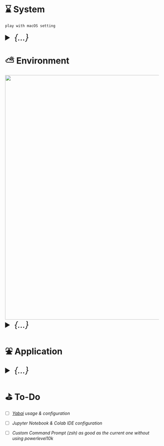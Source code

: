 

# &#x231b; System
```
play with macOS setting
```
<details>
    <summary style="font-size: 2em;"><i>{...}</i></summary>


### &#x2460; Display 
**+ scale**
```
choose sacle -> more space -> night shift 
```
**+ as host machine**
```
-> advanced -> find prevent automatic sleeping on power adapter when the display is off
```
### &#x2461; Enable three finger drag
**+ accessibility:** 
```
1) pointer control -> trackpad options -> enable dragging -> three finger drag
2) display -> reduce motion (enable)
```
### &#x2462; Unnecessary apps
**+ left with:** 
```
1) finder 
    + open finder 
    + go to view -> Show Path bar -> Show Status bar
    + ctrl + click the icon on the path bar for copying the path
2) safari 
3) system preference
```
### &#x2463; Desktop & Dock
**+ hide dock:** 
```
1) set it automatically show -> Dock size & Magnification
2) position it on anywhere other than bottom
3) go to the bottom for hot corner, setup screen saver
4) mission control (bottom) 
    + displays have separate spaces --> enable (for monitor to act like individual display)
    + automatically rearrange spaces based on most use --> disable (no idea)
```

### &#x2464; Control Center
**+ Accessibility Shortcuts**
```
1) show in Control Center, not in the menu bar
2) play with it 
```
**+ scroll down spotlight**
```
don't show in the Menu Bar
```
### &#x2465; Mouse
**+ replaced by some mouse app later**
```
Accessibility -> Zoom Option -> Hover text

hover
1) Text 32pt 
2) Text font 
3) Activation modifier Option/Alt 
4) Play with color
```
### &#x2466; Arrange Launchpad
**{move unused app into one folder}**

### &#x2467; Appearance
**+ highlight color**
```
1) set favorite highlight color and accent color (usually purple)
2) set appearance to auto
```

### &#x2468; Keyboard
**+ input source**
```
1) add pinyin 

2) do not check "Use the CAPSLOCK key to switch to and from U.S."

4) fn (do nothing)
```

**+ Keyboard**
```
*1) cursor smoothness (make hjkl moving smooth inside nvim)
    + increase key repeat rate to the fastest 
    + drag Delay until repeat to the shortest

2) add Unicode Hex Input (optional)
    - ∀: option + 2200
    - ∃: option + 2203
    - ¬: option + 00ac 
    - ∧: option + 2227 

```

### &#x2469; Keyboard Shortcuts

**+ General Shortcuts**
```
• Increase Indent (IDE): cmd + ] 
• Decrease Indent (IDE): cmd + [
• Move the cursor one word forward: Option + Right Arrow
• Move the cursor one word backwad: Option + Left Arrow

• Find Path: open finder => cmd + shift + g
```


**+ Mission Control (for no touchpad situation)**
```
• mission Control                       --> ctrl + up
• show notification center              --> ctrl + left
• application windows                   --> cmd + down
• show desktop                          --> ctrl + right
• move left a space                     --> cmd + left
• move right a space                    --> cmd + right
```
**+ Launchpad**
```
• turn Dock Hiding on/off               --> option + cmd + D
• show Launchpad                        --> ctrl + down
```
**+ Spotlight**
```
• uncheck both
```
**+ App Shortcut**
```
click "+"
Add shortcuts for the following apps (setup alacritty later)

-------------
| Alacritty |
-------------
    • Hide alacritty                    --> shift + cmd + alt + h

----------
| Safari |
----------
    • Show Favorites Bar                --> ctrl + f
    • Hide Favorites Bar                --> ctrl + f

----------
| Chrome |
----------
    • Always Show Bookmarks Bar         --> ctrl + f
    • Reopen Closed Tab                 --> cmd + ctrl + z

----------
| global |
----------
    • Open Location...                  --> ctrl + l
    • New Window                        --> cmd + shift + n
    • Tile Window to Left of Screen     --> ctrl + `
    • Print...                          --> ctrl + cmd + p
    • Open File...                      --> shfit + cmd + o
    • Minimize                          --> ctrl + cmd + option + M

-----------------
| shortcut tips |
-----------------
    • command + shift leftArrow
    • 

[how to restore minimized one ? don't ask me]
```
### &#x246a; Safari
**+ Preference:**
```
1) Privacy -> uncheck website tracking for enabling cookie
2) Tabs -> Compact
3) Extension -> download PocketTube: YouTube Subscription Manager (App Store)
```
### &#x246b; Notes App 
```
make use of this app 
1) Note -> Setting -> Adjust Font size 
2) ...
```
### &#x246c; Reminder App 
```
make use of this app as well
```
### &#x246d; Modified notification window
```
1) Weather: remember to set temperature to Celsius (multiple regions added)
```

### &#x246e; Install [Alfred](https://www.alfredapp.com)
**{...}**

</details>




# &#x26c5; Environment

<img src="./nvim/dashboard.png" width=800>

<details>
    <summary style="font-size: 2em;"><i>{...}</i></summary>

### &#x25cd; Zen Tree 
```
$ cd ~
$ git clone "https://github.com/"your_username"/env.git"
$ mv env .config                                    # rename to .config directory 
$ mkdir "xxx"                                       # main directory 
$ cd "xxx"
$ mkdir blackhole society toKnow 
$ cd "yyy" 
$ mkdir Cok Projects zzz
                                                    Users
                                                      |
                                                      |
                                   ----------------------------------------
                                   |                                      |
                                   |                                      |
                                 "xxx"                                 .config
                                   |                                      |
                                   |                                      |  
                    -------------------------------       ---------------------------------
                    |              |              |       |               |               |
                    |              |              |       |               |               |
                  "yyy"        blackhole       society   nvim           tmux             etc
                    |                                     |               |               |
                    |                                     ----------------------------------
    ----------------------------------                    ----------------------------------
    |               |                |                                | | ... |  
    |               |                |
   Cok           Projects           ...
```

### ➊  Install Xcode tool
```shell
xcode-select --install
```

### ➋  Install Homebrew 
&#x23f5; *homebrew from [source](https://brew.sh)*
```shell
(+) $HOME=/Users/your_username

echo '# homebrew' >> $HOME/.zprofile 
echo 'eval "$(/opt/homebrew/bin/brew shellenv)"' >> $HOME/.zprofile
eval "$(/opt/homebrew/bin/brew shellenv)"
```


&#x23f5; *basic commands with brew*
```shell
brew install xxx
brew uninstall/remove xxx
```

<details>
  <summary><i>Install Homebrew Using Mirror (collapsed)</i></summary>

*1) for users having trouble accessing brew.sh, e.g. users in China* <br>
```shell
>> cd /opt 
>> sudo mkdir homebrew 
>> sudo chown -R $(whoami):admin /opt/homebrew 
>> git clone https://mirrors.tuna.tsinghua.edu.cn/git/homebrew/brew.git /opt/homebrew
>> echo 'eval "$(/opt/homebrew/bin/brew shellenv)"' >> ~/.zprofile
(this lines is to surpress default apple git)>> echo "export PATH=/opt/homebrew/bin:$PATH" ~/.zprofile
```
</details>

### ➌  Terminal Emulator
&#x23f5; *[alacritty.toml](./alacritty/alacritty.toml)*
```shell
brew install --cask alacritty
```

&#x23f5; *modify shortcut really quick*
```
1) open / 
2) drag disk and user to the side bar of finder
3) replace hide alacritty command "cmd+h" in shortcut
```

### ➍  Karabiner (virtual keyboard)
&#x23f5; *install karabiner*
```shell
brew install karabiner-elements --cask
```

&#x23f5; *Use Karabiner-Elements for key-mapping*
```
1) Click and open TWO KARABINERs for accessbility in input source inside privacy
    • allow app 
    • target decide: usually I choose for all device 
    • choose whatever you want 
    • for all devices: add item 
    • map "caps_lock" to "left_control"

2) Mapping website: https://ke-complex-modifications.pqrs.org/
    • Vi style arrow
    • click import 
    • import 
    • ok 
    • enable (only enable command + hjkl)
    • is command not control anymore

3) Search for any other combination you want
   {...}

4) Custom Rule 
    • open finder => cmd + shift + g: ~/.config/karabiner/assets/complex_modifications
```
  
### ➎  Nerd Font
&#x23f5; *go to [nerdfont](https://github.com/ryanoasis/nerd-fonts)*
```
1) patched-fonts folder
2) each font folder will have their font appearance inside, probably
3) fonts I like:
	- Monofur Nerd Font
	- Ubuntu (but its NerdFont version doesn't seem to compatible with macOS)

ex).
• Chosen_Font_Name => Light => complete
• Code New Roman Nerd Font Complete.otf 
• Download
• open the .otf file
• click install
• next go to font book looking for it
• do the italic one as well

• few selections: Monofur Nerd Font, CodeNewRoman(light is better), SourceCodePro, etc
```

&#x23f5; *patch your own font with nerdfont [patcher](https://github.com/ryanoasis/nerd-fonts/blob/master/font-patcher)*
```
1) go to nerdfont github, see option 9: Patch Your Own Font 
2) install dependencies: 
>> brew install fontforge

3) download archive scripts provided 
4) go into the nerdfont patcher diretory and execute the font-patcher script
>> fontforge -script font-patcher "/path/to/a-single-.ttf-or.otf"
```

&#x23f5; *[font-collections](./fonts/)*
```
still missing some icon even after patched, look into it later
```


### ➏  Necessity

<details>
    <summary><i>Git (collapsed)</i></summary>

`Personal Access Tokens:` *github --> settings --> developers setting --> token* <br> 
[`.gitignore`](https://www.toptal.com/developers/gitignore): *ignore file generation*

```
1) Intialize/Create Local Repo
------------------------------------------------------------------------------------
>> cd "any_directory"
>> git init                                                     // create .git 
>> git status                                                   // check branch



2) Connect Local Repo with Remote (github)
------------------------------------------------------------------------------------------------
>> git config --global user.name "github_account_name"                      // setup username
>> git config --global user.email "email_asscoiated_with_github@xxx.com"    // setup user.email
>> git config -l                                                            // check both
>> cd "xxx"
>> git branch -M main                                                       // name branch "main"
>> git remote add origin https://github.com/user_name/repo_name.git         // add remote repo
>> git remote -v                                                            // list remote repo
>> git remote set-url origin https://github.com/user_name/repo_name.git     // change remote repo
>> git config --global credential.helper store                              // if no token pop up




3) Add, Commit, Check, Pull/Push 
------------------------------------------------------------------------------------
(add)
>> git add filename.xxx                               // add single changed file
>> git add .                                          // add all changed files

(commit)
>> git commit -m "commit message"                     // describe what you changed 
>> git status                                         // check current status
>> git reset                                          // undo last commit 
>> git reset --soft HEAD~                             // undo all commit 

(check)
>> git log                                            // check passed commit 
>> git log -p                                         // check detailed commit
>> git show 5eba8ab3b718a6ab6610186be934ba214e228a58  // check commit with hash
>> git diff                                           // show all modified

(pull/push)
>> git pull origin main                               // pull from remote main branch
>> git push -u origin main                            // -u: for "--set-upstream"
                                                      // main is the <branch_name>
>> git push <remote-name> <branch-name>               // other branch aside from main
>> git push origin other_branch                       // example
>> git push                                           // only have one main branch
>> git push --set-upstream origin main                // if not branch to track




4) large file
------------------------------------------------------------------------------------
>> brew install git-lfs                               // install LFS 
>> git lfs install                                    // enable through git 
>> git lfs track "video/interstallar.mp4"             // track the large file 
>> git add .gitattributes                             // only add once, lfs track will update it 
>> git add . & git commit -m "xx" 
>> git push

>> git lfs uninstall                                  // for large file only 
>> git rm --cached video/interstallar.mp4             
>> git filter-branch --force \                        // clear history
        --index-filter "git rm \ 
        --cached \ 
        --ignore-unmatch video/interstallar.mp4" \
        --prune-empty --tag-name-filter cat -- --all
>> git push origin --force --all                      // force update




5) Leave, Merge, Delete, Diverge/Converge, Rename Branch 
------------------------------------------------------------------------------------
(leave)
>> git checkout -b new_branch                         // -b: create new branchs 
>> git checkout                                       // leave current branch
>> git checkout main                                  // leave, and go to main
>> checkout branch_name                               // switch branch
>> git branch --list                                  // list all existing branches
>> git branch -a                                      // list all branch(local&remote) 
>> git branch -r                                      // list remote 
>> git push -u origin <new_branch>                    // push new branch to remote

(merge)
>> git checkout main                                  // leave the branch about to merge to main
>> git branch                                         // try, won't kill you
>> git merge gh-pages                                 // merge branch "gh-pages" to main
>> git push origin main                               // push all the new changes merged to main

(delete) 
>> git branch -d branch_name                          // first delete local branch
>> git push origin --delete branch_name               // delete remote branch as well

(diverge/converge)
'''
if you make changes directly through github(remote)
and make different changes in local repo at the same time 
will cause version conflict 
'''
>> git pull origin main                               // pull from remote branch main
>> git status 
>> git merge origin/branch_name                       // here branch_name = main

(rename)
>> git branch -m older_name new_name                  // rename local repo
>> git fetch origin 
>> git branch -u origin/new_name new_name 
>> git remote set-head origin -a
# change remote
>> repo -> settings -> under Code and automation -> click Branches -> rename
```
</details>


```shell
# install through homebrew
>> brew install git
>> git --version

# apple's git default, download env, so you have zsh/ 
# then export git path for replacing apple default git
>> echo 'export PATH="/opt/homebrew/bin:${PATH}"' >> $HOME/.config/zsh/zsh-exports
```

&#x23f5; *C++ compiler*
```shell
# many things depends on this gcc
>> brew install gcc
```

&#x23f5; *[mongoDB Server](https://www.mongodb.com/docs/manual/tutorial/install-mongodb-on-os-x/) | [compass](https://www.mongodb.com/try/download/atlascli) (ARM64 Platform)*
```shell
# install mongoDB server
>> brew tap mongodb/brew

# install community edition (refer to the official doc for versions)
>> brew install mongodb-community

# start for use
>> brew services start mongodb-community@7.0
>> brew services stop mongodb-community@7.0
>> mongosh  # for checking
```

&#x23f5; *Node.js: [macOS installer LTS version](https://bit.ly/nodenpm)*
```shell
# better to download prebuild version through website
>> node --version
>> npm --version
```


&#x23f5; *additional*
```shell
# for what?
brew install ripgrep

# print out structure of directory in terminal 
brew install tree
```


&#x23f5; *YouTube Video [`Download`](https://github.com/yt-dlp/yt-dlp)*
```shell 
>> brew install yt-dlp
>> ffmpeg

# basic download
>> yt-dlp "https://www.youtube.com/watch?v=8PsG3ycLx3o"

# setting up the resolution for downloading (less or equal than 4k if videos are available)
>> yt-dlp -f "bestvideo[height<=2160][ext=webm]+bestaudio[ext=m4a]/best[height<=2160]" --merge-output-format mp4 "<youtube url>"

# convert video to MPEG-4
>> ffmpeg -i <video1.mp4> -vcodec libx264 -acodec aac <video2.mp4>

# for some videos, if store differently on youtube, will download separate files (.m4a & webm), mannully convert 
>> ffmpeg -i "video_name.webm" -i "video_name.m4a" -c:v copy -c:a copy "video_name.mp4"

# convert video to audio file (e.g. mp4/mkv to mp3)
>> ffmpeg -i input.mkv -b:a 192K -vn output.mp3
```



&#x23f5; *Sound Player*
```shell
# play .wav file 
>> brew install sox 
>> sox /path/to/wav_file -d
```



&#x23f5; *Find IP Address*
```shell
# on linux/unix 
# find the inet value under 'wlp39s0', usually the last one
>> ifconfig
>> ip addr
```

&#x23f5; *Setup Static IP or DHCP*
```shell

```

&#x23f5; *SSH*

```shell
# check if ip-address exist in remote, if not then used jump host
>> nslookup 

# direct connection
>> ssh -i xxx_xxx.pem username@ip-address

# Need to change permission if using key file(.pem)
>> chmod 600 ~/.ssh/xxx_xxx.pem
>> ssh my-server

# local ssh config, read more: https://linux.die.net/man/5/ssh_config
>> vim ~/.ssh/config
---------------------------------------------------------
| Host lambda-server-1                                  |
|   HostName xxx.x.xxx.xx                               |
|   User ubuntu(or others)                              |
|   IdentityFile ~/.ssh/xxxxxx.pem                      |
|                                                       |
| Host lambda-server-2                                  |
|   HostName yyy.y.yyy.yy                               |
|   User ubuntu                                         |
|   IdentityFile ~/.ssh/yyyyyy.pem                      |
|                                                       |
| Host my-server                                        |
|   HostName zzz.zzz.z.zzz                              |
|   User my_username                                    |
---------------------------------------------------------
```
&#x23f5; *FileZilla Setup ([Jump Host](https://www.unixcloudfusion.in/2016/01/using-filezilla-to-connect-ec2-with.html))*

| Connection Type | Inputs |
| :------ | :-------: |
| normal connection | *Host - Username - Password - Port* |
| connect as jump host | *1) Settings > Generic Proxy > `Sock 5`* <br> *2) Proxy host: `127.0.0.1` - Proxy port: `8001`* |
| with private key(.pem) | *1) File - Site Manager - New Site* <br> *2) Protocol: select the `SFTP` one -> Host: `ip-address`* <br> *3) Logon Type: `Key File` -> User -> Location of key file* |


&#x23f5; *Remote Connection [FileZilla](https://filezilla-project.org)*
```
# SSH setup for remote login with .pem (keyfile)
1) unzip and put it into Application                                  
2) open FileZilla, click File on the top-left, select Site Manager... 
3) New site, name it                                                  
4) Protocol: select SFTP - SSH File Transfer Protocol                 
5) Host: Enter the specific ip address for remote server              
6) Logon Type: select Keyfile                                         
7) User: xxxx [xxxx@xxx.xxx.xxx.xxx]                                  
8) Browse your Keyfile                                                
9) connect                                                            
10) drag and draw                                                     
```


### ➐  Terminal Level
#### &#x260d; tmux
&#x23f5; *[tmux.conf](./tmux/tmux.conf)*
```shell
# configuration explained in .conf
>> brew install tmux

# checking if tmux is missing some color
# path variable needed to be setup first, and you have to be inside tmux session
>> tmux info | grep -e RGB -e Tc

# for tmux package manager to work in the tmux.conf 
# first need to download it 
>> git clone https://github.com/tmux-plugins/tpm ~/.tmux/plugins/tpm
```

#### &#x260d; zsh
```
brew install zsh
```
&#x23f5; *Add the following command to **.zprofile***
```
# XDG
export XDG_CONFIG_HOME=$HOME/.config
export XDG_CACHE_HOME=$HOME/.cache
export XDG_DATA_HOME=$HOME/.local/share

# zsh config dir
export ZDOTDIR=$HOME/.config/zsh

# homebrew
eval "$(/opt/homebrew/bin/brew shellenv)"
```
&#x23f5; *Setup zsh Directory(or just download zsh/)*
```
# you can download all from env
>> cd ~/.config 
>> mkdir zsh 
>> touch .zshrc
```
&#x23f5; *Configure zsh Directory*
```
# powerlevel10k (before you know how to write your own prompt use this)

# path variables all setup within zsh/, just need to check path correstness
>> brew install powerlevel10k
# keep track of the installation path of powerlevel10k
>> echo "source '$(brew --prefix)/share/powerlevel10k/powerlevel10k.zsh-theme'" >> ~/.config/zsh/.zshrc
# "$(brew --prefix)" is basically where your homebrew lies "/opt/homebrew"
>> cd zsh 
>> git clone "...zsh_directory_in_github_repo..."
>> if the syntax highlighting and autocomplete not working, remove and reinstall
```

#### &#x260d; Neovim
[`my config`](./nvim/) | [`kickstart.nvim`](https://github.com/nvim-lua/kickstart.nvim)

```shell
>> brew install neovim
# remove cache, don't know why, I guess this make sure new config doesn't mixed with old ones
>> rm -rf ~/.local/share/nvim/

~/.config/nvim/
├── init.lua
├── lazy-lock.json
├── lua/
│   ├── "your_username"/
│   │   ├── core
│   │   │   ├── init.lua
│   │   │   ├── keymaps.lua
│   │   │   └── options.lua
│   │   └── plugins
│   │       ├── lsp/
│   │       ├── nvim-tree.lua
│   │       ├── ...(list of plugins config)
│   │       └── dashboard.lua
│   └── lazy.lua

# download all nvim/ setting, let Lazy & Mason do their job
# some lsp server require npm to be installed as dependency, so make sure install that first
>> :Lazy 
>> :Mason
```


&#x23f5; *Notes*
| Target  | Action    |
| :------ | :-------: |
| `/` | *match words for searching (n: next, N: previous)* |
| `:Open Buffer` | *- oepn file to buffer: `:e "path/to/file`* <br> *- new empty buffer: `<leader> + b`* |
| `:Lazy`  |  *Lazy Console UI*  |
| `:Lazy reload "some_file.nvim"` | *reload certain .nvim plugins to take effect(no path needed)* |
| `:Lazy sync` | *download all new plugins* |
| `:NvimTree` | *- toggle open/close: `ctrl + n`* <br> *- mark file: `m`* |
| `:Telescope` | *- all file: `<leader> f f`* <br> *- for only opened buffer: `<leader> f b`* |
| `:ColorizerToggle` | *cancel color preview from current buffer* |
| `:TSInstall python` | *- install new highlighters(name): `:TSInstall <name>`* <br> *- check installed syntax: `TSInstallInfo`* |
| `:Mason`  |  *Mason LSP Console UI*  |
| `:MasonUninstallAll`  |  *uninstall all lsp-server through mason*  |
| `:MasonInstall <name>` | *LSP plugin manager, if new plugins not listed, exit and reopen with vim* |
| `:I`  |  *Install the package under the cursor*  |
| `:u`  |  *Update the package under the cursor*  |
| `:U`  |  *Install all package under the cursor*  |
| `:X`  |  *Uninstall the package under the cursor*  |



#### &#x260d; Script
&#x23f5; *automate operation that are repetitive for your convenience, refer to my [`scripts`](./myScript/README.md)*
```
# original git operation
>> git add .
>> git commit -m "message"
>> git push (-u origin main)

# custom script wrapped up all three lines
>> gpush
```


#### &#x260d; Conda
&#x23f5; *miniconda (silicon difference)*
```
# for apple silicon (arm64)

# there seems to have a mamba environment preinstall in latest version
>> brew install miniforge 
>> conda init "$(basename "${SHELL}")"
(this conda init line basically adding the following)
# =========================
# >>> conda initialize >>>
# __conda_setup="$(...)"
# if ...
# ...
# fi ...
# unset __conda_setup
# <<< conda initialize <<<
# =========================
```

&#x23f5; *conda command notes*
```
# create new env 
>> conda create -n myenv python=3.x     # python version 
>> conda create -n myenv scipy          # with sepcific package

# remove conda env 
>> conda remove --name myenv --all

# install packages using .yml in existing conda env 
# --prune: this command remove dependencies that are no longer listed in the .yml file
# --name myenv: sepcify which env to update
>> conda env update --name myenv --file xxx.yml --prune 

# when you update env using .yml file, few things to notice 
# 1) comment the "name:" section in the .yml file, 
#    otherwise it will create another env if name is not the same as the current one
# 2) newer version will be overrided by older version 
#    - in my case, if tensorflow is installed with python=3.10, and pytorch is 3.9 
#    - then tensorflow will be removed after install pytorch using .yml file 
# 3) newer version is compatible with older version (mostly) 
#    - install pytorch with python=3.9, then install tensorflow with python=3.10 if fine
```

&#x23f5; *pytorch*: [*official website*](https://pytorch.org) *or refer to* [*yaml file*](https://github.com/jeffheaton/app_deep_learning/blob/main/install/pytorch-install-aug-2023.ipynb)
```shell
# basic setup for pytorch conda in macOS
>> conda create -n env & conda activate env     # create new env
>> pip3 install torch torchvision torchaudio    # torch website, select stable/nightly version


# use mps 
>> conda env create -f torch-conda.yml 
================= .yml =================
name: [your-env-name]
channels:
  - pytorch
  - conda-forge
dependencies:
    - python=3.11
    - pip>=19.0
    - pytorch 
    - torchvision 
    - torchaudio
    - jupyter
    - scikit-learn
    - scipy
    - pandas
    - pandas-datareader
    - matplotlib
    - pillow
    - tqdm
    - requests
    - h5py
    - pyyaml
    - flask
    - boto3
    - ipykernel
    - pip:
        - bayesian-optimization
        - gym
        - kaggle
================= .yml =================

# connect to jupyter notebook
>> python -m ipykernel install --user --name torch --display-name "Python 3.10 (pytorch)"
>> jupyter notebook                             # test 

# macOS m-chip use MPS (Apple Metal for GPU), target MPS for training.
>> has_mps = getattr(torch, 'has_mps', False)
>> device = "mps" if getattr(torch, 'has_mps', False) \
else "gpu" if torch.cuda.is_available() else "cpu"
```

&#x23f5; *python test* <br>
```python
import torch
import math

# this ensures that the current MacOS version is at least 12.3+
print(torch.backends.mps.is_available())
# this ensures that the current current PyTorch installation was built with MPS activated.
print(torch.backends.mps.is_built())
```

&#x23f5; *how to remove ipykernel name*
```
# check kernel list 
>> jupyter kernelspec list 
>> jupyter kernelspec uninstall kernel_name
```

&#x23f5; *Tensorflow: [here](https://github.com/jeffheaton/t81_558_deep_learning/tree/master/install)*
```
>> cd ~/anywhere-yml-for-installation

# go to base environment 
>> conda install -y jupyter 
>> conda deactivate 
>> conda env create -f tensorflow-apple-metal.yml -n tensorflow
>> conda info -e 
>> conda activate tensorflow
>> python -m ipykernel install --user --name tensorflow --display-name "Python 3.10 (tf)"
>> jupyter notebook

# check 
>> tf.config.list_physical_devices('GPU')
```

#### &#x260d; Yabai
*{...}*

#### &#x260d; C++
&#x23f5; *Compile .cpp file and run*
```
# full command 
>> g++ -Wall -std=c++20 xxx.cpp -o run && ./run

# compiler:                  g++
# warnings:                  -Wall
# C++ version:               std=c++20
# program to compile:        xxx.cpp
# name your compiled file:   -o run
# run compiled file:         ./run
```

&#x23f5; *Check a GLIBCXX*
```
# 1) if you know the file 
>> strings /usr/lib64/libstdc++.so.6 | grep GLIBCXX 

# 2) check globally 
>> strings $(g++ -print-file-name=libstdc++.so) | grep GLIBCXX 

# 3) check the path to the 'libstdc++.so' library that was used to compile 'my_program'
>> ldd my_program | grep libstdc++
```

&#x23f5; *SFML Library*
```
brew install sfml
brew info sfml

# find the where sfml folder has beedn downloaded
# aside from the usual command, two path need to sepcify
# where is SFML package (I)
# where is the necessary libraries (L)
```
&#x23f5; *Compile SFML (a bit messy)*
```
>> g++ test.cpp -Wall -I/[1] -o run -L/[2] -lsfml-graphics -lsfml-window -lsfml-system

# [1]: opt/homebrew/Cellar/sfml/2.5.1_1/include
# [2]: opt/homebrew/Cellar/sfml/2.5.1_1/lib
# [?]: you can try build with source, and save the package to somewhere with less name
```
   
#### &#x260d; Java
&#x23f5; *Download java env*
```
# 1. Java (JDK): https://java.com/en/download/help/develop.html
# 2. Java SE Development Kit: https://www.oracle.com/java/technologies/downloads/
# 3. restart terminal
    
>> javac file.java
>> java file
```

#### &#x260d; VimTex

&#x23f5; *VimTex [repo](https://github.com/lervag/vimtex)* <br>
```
# compiler is needed, but you don't have to install the whole MaxTex
# ------------------------------------------------------------------

# option that I had tried
>> brew install --cask mactex-no-gui

# other option
>> brew install --cask basictex

# also inside plugin.lua 
>> use 'lervag/vimtex'
```
&#x23f5; *check if successfully installed*
```
>> latexmk 
>> pdflatex
```

&#x23f5; *generate pdf through command line*
```
>> pdflatex xxx.tex 
```
&#x23f5; *inside .tex file*
```
:echo g:vimtex_view_enabled
```
&#x23f5; *PDF preview plugin* <br>
&#x23f5; *add the configuration to VimTex.lua setting skim as default preview app*
```
>> brew install --cask skim
>> echo "vim.g['vimtex_view_method'] = 'skim'" >> ~/.config/.../VimTex.lua
```
&#x23f5; *[mapping shortcut](https://www.ejmastnak.com/tutorials/vim-latex/vimtex.html#options)*
```
[normal mode]:
--------------
dse: Delete surrounding environments(\begin{} and \end{}

cse: Change surrounding environments(change what's in bracket)

..map them with alacritty..
```

&#x23f5; *basic command*
```
# compile .tex file to pdf -> mapped with <leader>r
:VimtexCompile

# 
:
```


### ➑  Fun Stuff

&#x23f5; *LSCOLORS*
```
echo '\n# customize LS-colors (directory) https://geoff.greer.fm/lscolors/' \ 
>> ~/.config/zsh/.zshrc 
echo '# green & unbold' >> ~/.config/zsh/.zshrc 
echo 'export LSCOLORS=cxfxexdxbxegedabagacac' >> ~/.config/zsh/.zshrc
```

&#x23f5; *openssl*
```
>> brew install openssl

# sometimes openssl@3, follow the tips output from the terminal shell
# mostly, the terminal output will prompt you to set path variable

echo 'export PATH="/opt/homebrew/opt/openssl@3/bin:$PATH"' >> ~/.config/zsh/.zshrc
echo 'export LDFLAGS="-L/opt/homebrew/opt/openssl@3/lib"' >> ~/.config/zsh/.zshrc
echo 'export CPPFLAGS="-I/opt/homebrew/opt/openssl@3/include"' >> ~/.config/zsh/.zshrc
```
&#x23f5; *MacOS control -> [drag windows without titlebar](https://www.mackungfu.org/UsabilityhackClickdraganywhereinmacOSwindowstomovethem)*
```
# enable
>> defaults write -g NSWindowShouldDragOnGesture -bool true
>> exit

# disable
>> defaults delete -g NSWindowShouldDragOnGesture
```

&#x23f5; *for fun*
```
brew install numi --cask
brew install keycastr --cask
brew install cmatrix
sudo npm install -g mapscii      # require node.js installed
brew install cointop
brew install bpytop 
brew tap teamookla/speedtest
brew update
brew install speedtest --force 
brew uninstall speedtest --force
```

<details>
    <summary><i>Ubuntu Keymap (collapsed)</i></summary>


*• gnome-desktop*
```shell
sudo apt install gnome-tweak
```
*• tweak-tool* 
```
# search for tweak, open it 
1) Startup Applications
    + Caffeine indicator 
2) Top Bar 
    + Weekday 
    + Date 
3) Keyboard & Mouse 
    + Show Extended Input Sources ? 
    + Mouse 
        > Pointer Location 
        > Middle Click Paste 
    + Touchpad 
        > Disable While Typing 
    + Mouse Click Emulation 
        > Fingers 
    + Additional Layout Option 
        > Caps Lock Behavior: ...
        > Ctrl Position
            - Caps Lock as Ctrl
            - (you can move between tabs using capslock + key1...9)
        > Alt and Win behavior 
            - Meta is mapped to win (disable super for search)
    + Enable Emacs input (======== not perfect, better to use vim-style moving like karabiner =======)
        > Ctrl+a: to move the cursor to the beginning of the line
        > Ctrl+e: to move the cursor to the end of the line
        > Ctrl+k: to cut the text from the cursor to the end of the line
        > Ctrl+y/v: to paste the most recently cut text
        > Ctrl+p: (previous) and `Ctrl+N` (next) to navigate up and down in history or suggestions
        > Ctrl+b: to move the cursor back one character
        > Ctrl+f: to move the cursor forward one character
        > Ctrl+d: to delete the character under the cursor
        > Ctrl+h: to delete the character before the cursor
    - lose some shortcut once Emacs input enable (you have to do it by hand)
        > ctrl + a: select all, still work on page level or folder level, just doesn't work for text-input level
            >> but text-level select all could be replaced by Super + A
        > ctrl + w: can't close tab is on text/typing
    + still missing two shortcut, move a line up and down globally like karabiner does

# Find something like xbindkeys, or find out why xbindkeys is not working

# Open setting |- Keyboard |- View and Customize Shortcuts 
1) Accessibility
    ( don't know why, but zoom in and zoom out could use ctrl+= & ctrl+-)
    + Zoom in: Disabled 
    + Zoom out: Disabled
2) Launchers 
    + Home folder: Alt+Super+H
    + Launch terminal: Alt+Super+T
    + Launch web browser: Alt+Super+B
    + Setting: Alt+Super+S
3) Navigation
    + Hide all normal windows: Disabled
4) System 
    + Focus the active notification: Disabled (leave super + N)
    + Show the notification list: Disabled (leave super + M and super + V)
    + Restore the keyboard shortcuts: Disabled (avoid miss type)
    + Show the overview: Super + Space (it's like Alfred)
    + Lock Screen: Alt + L 
    + Show all application: Alt + A
5) Windows 
    + Hide window: Disabled (free Super + H)
    + Navigation between tabs in browser or tmux, we usually used Command + 1/2/3/... or Super + 1/2/3/...
        > disable it gnome-wise 
            # in ubuntu, Super + num were mapped to switch between applications in the dock order, 
            # disable it gnome-wise using "gsettings"
            # "N" represent the number you want to unbind, in ubuntu's case, you have to unbind 0-9 separately
            >> "gsettings set org.gnome.shell.keybindings switch-to-application-N []"
            >> gsettings set org.gnome.shell.keybindings switch-to-application-0 []
            >> gsettings set org.gnome.shell.keybindings switch-to-application-1 []
            ...
        > However, for browser you can use ctrl + numbers to navigate. For tmux tabs, map Ctrl to use them in alacritty is also a solution (below)

# alacritty 
    + key_bindings
        > setup copy and paste with super key in alacritty 
            # copy 
            - { key: C mods: Super, action: Copy }
            # paste 
            - { key: V mods: Super, action: Paste }
            # remember to use ctrl + c/v outside of alacritty, ctrl + t for new tabs or something
        > change all tmux binding from using Command to Super
            # split pane left and right
            - { key: M, mods: Super, chars: "\x01\x4d" }          
            # split pane top and down
            - { key: B, mods: Super, chars: "\x01\x42" }
            # save neovim 
            - { key: S, mods: Super, chars: "\x1b\x3a\x77\x0a" }
            # rename current session
            - { key: R, mods: Super, chars: "\x01\x24" }
            # new tmux window 
            - { key: T, mods: Super, chars: "\x01\x63" }
            # detach current session 
            - { key: D, mods: Super, chars: "\x01\x64" }
            # select a tmux session to attach while inside tmux (p stands for preview): original command prefix + w 
            # disable Super + P in Ubuntu's default binding: 
            # >> gsettings set org.gnome.mutter.keybindings switch-monitor "['']"
            # re-enable:
            # >> gsettings set org.gnome.mutter.keybindings switch-monitor "['<Super>p']"
            - { key: P, mods: Super, chars: "x01\x77" }
            # select window 1-9 
            - { key: Key1, mods: Control, chars: "\x01\x31" }
            - { key: Key2, mods: Control, chars: "\x01\x32" }
            - ...

        > option will be considered as Alt, so you need to remove other minor keybind used Alt 
            # comment out
            - { key: D, mods: Option, chars: "\x64\x73\x65" }
            # comment out
            - { key: C, mods: Option, chars: "\x63\x73\x65" }

# enable Emacs input (untested)
    + navigation mapping
        > Super + a = Home key 
        > Super + e = End key 
        > Super + h = Ctrl + leftarrow
        > Super + j = Ctrl + Downarrow
        > Super + k = Ctrl + Uparrow
        > Super + l = Ctrl + rightarrow
```


</details>



</details>


# &#x26f2; Application

<details>
    <summary style="font-size: 2em;"><i>{...}</i></summary>

### &#x260d; Download
*[QuickTime Player](https://www.youtube.com/watch?v=LSmM5FXzVBg)*
```
[OK] chrome
[OK] zoom.us
[OK] notability
[OK] movist
[?] cursor Pro
[?] xcode (app store)
[?] The Unarchiver (app store)
[?] parallels
[?] blender
[?] Unzip One
```

### &#x260d; vscode

&#x23f5; *settings*
```
@ Open Settings (cmd+,) 
======================================
1) Font Family: SauceCodePro Nerd Font
2) Font Size: 13
3) Cursor Style: underline

@ theme
1) Tokyo Night*
2) Monokai Pro 
3) Nord
======================================
```


&#x23f5; *shortcuts* | link: [[1]](https://michaelychen.medium.com/my-experience-using-vim-keybindings-in-vscode-ea6d335aa155)
[[2]](https://www.youtube.com/watch?v=H2gvHxC9gFY)
[[3]](https://www.youtube.com/watch?v=fJEbVCrEMSE)
[[4]](https://www.youtube.com/watch?v=Ljv1ejQQk-U)
[[5]](https://www.youtube.com/watch?v=zwyHmFxeJtg)
```
# vscode => View => Command Palette...  => macos shortcuts
@ Command Palette                       --> cmd + shift + p
@ keyboard shortcuts                    --> bottom left setting icon  
                                        ==> click top-right corner file icon to open "keybindings.json"
                                        ==> also find "~/Library/Application Support/Code/User/keybindings.json"

# Basic (Search in Command Palette)
===================================
• close command palette                 --> [ESC]
• Open File/Folder                      --> cmd + o
• Open Recent                           --> cmd + r
• Run Python File                       --> cmd + enter
• Toggle Side Bar                       --> cmd + b
• New File                              --> cmd + n
• Delete File in toggle bar             --> cmd + delete
• Toggle Terminal                       --> ctrl + t

# navigation (j and k is used for switching focus, better to use one key)
=========================================================================
• resize terminal left                  --> ctrl + shift + h
• resize terminal down                  --> ctrl + shift + j
• resize terminal up                    --> ctrl + shift + k 
• resize terminal right                 --> ctrl + shift + l
• navigate editor group                 --> { 
                                                "key": "ctrl+1", 
                                                "command": "workbench.action.focusFirstEditorGroup"
                                            },
• navigate tabs (1,2,3,n)               --> { 
                                                "key": "cmd+1", 
                                                "command": "workbench.action.openEditorAtIndex1" 
                                            },
• focus on terminal                     --> {
                                                "key": "ctrl+j",
                                                "command": "workbench.action.terminal.focus"
                                            },
• focus on editor                       --> {
                                                "key": "ctrl+k",
                                                "command": "workbench.action.focusActiveEditorGroup",
                                                "when": "terminalFocus" 
                                            }

# connection 
============
• Remote-SSH: Connect to Host...        --> ctrl + shift + c
```


&#x23f5; *extension* | [theme](https://www.youtube.com/watch?v=tUUI5hKw0DQ) 
| [ssh](https://support.cs.wwu.edu/home/survival_guide/tools/VSCode_Jump.html) 
| [vim](https://www.youtube.com/watch?v=ShfVJ04RHmw) 
| [turnoff](https://www.youtube.com/watch?v=fmzVJ0Wt29I)
```
# "Remote - SSH" Extension
# =========================
# 1) Command Palette -> ssh -> + Add New SSH Host.. -> open /Users/mikiyax/.ssh/config
# 2) Connect to HOST through a jump host, or you can't connect jump host solely
Host Jump-Host
    Hostname xxx.xx.xxx.com
    Port 22
    User xxx
    ForwardX11 yes
    ForwardX11Trusted yes
  
Host Destination-Host
    HostName xxx.xxxxxxx.xxx.com
    Port 22
    User xxxxxx
    ForwardX11 yes
    ForwardX11Trusted yes
    ProxyJump Jump-Host

Host Use-key 
    HostName 11.111.111.111 
    User xxxx 
    IdentityFile ~/.ssh/xxx.pem


# Markdown Preview 
# ================= 
# 1) built-in 
# 2) open .md file, and look for the unique icon on the top right beside run icon
```


### &#x260d; Window Management 
&#x23f5; *install [Amethyst](https://github.com/ianyh/Amethyst) and enable accessibility features*
```
brew install --cask amethyst
```
&#x23f5; *preference setting*
```
1) Floating --> choose automatically float all applications except those listed
    + Alacritty
    + Google Chrome
    + Notability
    + Safari
    + Preview (MacOS pdf)
    + Skim
    + ...

2) Mouse
    + check resize windows using mouse
    + check swap windows using mouse

3) Layouts
    + add 3 Column Middle

4) General 
    + window margins enable 
        • 15px 
    + smart window enable 
    + screen padding 
        • all set to 10px for now

5) Shortcut (farthest-left window is the main pane by default) 
    + shrink main pane:                                     --> control + shift + H
    + expand main pane:                                     --> control + shift + L 
    + move focus to main window:                            --> control + shift + M
    + move focus counter clockwise:                         --> control + shift + k
    + move focus clockwise:                                 --> control + shift + J 
    + swap the focused window with main window:             --> control + shift + enter
    + swap focused window to counter clockwise:             --> control + option + shift + K
    + swap focused window to clockwise:                     --> control + option + shift + J
    + swap focused window to counter clockwise screen:      --> control + option + shift + H
    + swap focused window to clockwise screen:              --> control + option + shift + L
    + select main layout(currently is 3columns):            --> control + option + cmd + M
    + select Column Layout:                                 --> control + option + shift + N
    + select Row Layout:                                    --> control + option + shift + B
    + relauch Amethyst                                      --> control + option + cmd + Z
    + ...more to setup...(throw screen n, focus screen n)   --> for now just use mouse

6) different screen/desktop could have different layouyt (I guess, not certain)
    >> go to the long vertical one, and use shortcut to setup the Row Layout
    >> it's just need to manually specify each time
```

</details>


# &#x26f3; To-Do 
- [ ] *[Yabai](https://www.youtube.com/watch?v=k94qImbFKWE) usage & configuration*
- [ ] *Jupyter Notebook & Colab IDE configuration*
- [ ] *Custom Command Prompt (zsh) as good as the current one without using powerlevel10k*




